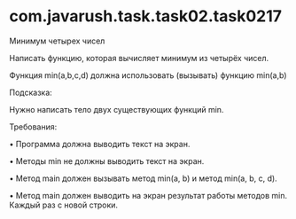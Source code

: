 # com.javarush.task.task02.task0217
Минимум четырех чисел

Написать функцию, которая вычисляет минимум из четырёх чисел.

Функция min(a,b,c,d) должна использовать (вызывать) функцию min(a,b)


Подсказка:

Нужно написать тело двух существующих функций min.


Требования:

•	Программа должна выводить текст на экран.

•	Методы min не должны выводить текст на экран.

•	Метод main должен вызывать метод min(a, b) и метод min(a, b, c, d).

•	Метод main должен выводить на экран результат работы методов min. Каждый раз с новой строки.
